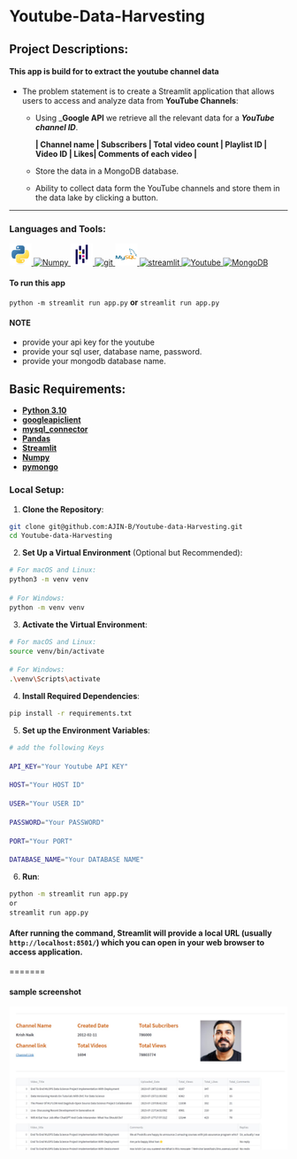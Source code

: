 # Youtube-Data-Harvesting

## Project Descriptions:
#### This app is build for to extract the youtube channel data 
- The problem statement is to create a Streamlit application that allows users to access and analyze data from __YouTube Channels__:
   - Using _**Google API** we retrieve all the relevant data for a _**YouTube channel ID**_.
  
        __| Channel name | Subscribers | Total video count | Playlist ID | Video ID | Likes| Comments of each video |__
   - Store the data in a MongoDB database.
   - Ability to collect data form the YouTube channels and store them in the data lake by clicking a button.

---

<h3 align="left">Languages and Tools:</h3>

<p align="left">
   <!-- Python -->
   <a href="https://www.python.org" target="_blank" rel="noreferrer">
    <img src="https://raw.githubusercontent.com/devicons/devicon/master/icons/python/python-original.svg" alt="python" width="40" height="40"/>
   </a>
  
   <!-- Numpy -->
   <a href="https://pytorch.org/" target="_blank" rel="noreferrer">
    <img src="https://www.vectorlogo.zone/logos/numpy/numpy-ar21.svg" alt="Numpy" width="70" height="40"/>
   </a>

   <!-- Pandas -->
   <a href="https://pandas.pydata.org/" target="_blank" rel="noreferrer">
    <img src="https://raw.githubusercontent.com/devicons/devicon/2ae2a900d2f041da66e950e4d48052658d850630/icons/pandas/pandas-original.svg" alt="pandas" width="40" height="40"/>
   </a>

   <!-- Git -->
   <a href="https://git-scm.com/" target="_blank" rel="noreferrer">
    <img src="https://www.vectorlogo.zone/logos/git-scm/git-scm-icon.svg" alt="git" width="40" height="40"/>
   </a>

   <!-- MySQL -->
   <a href="https://www.mysql.com/" target="_blank" rel="noreferrer">
    <img src="https://raw.githubusercontent.com/devicons/devicon/master/icons/mysql/mysql-original-wordmark.svg" alt="mysql" width="40" height="40"/>
   </a>
  
   <!-- Streamlit -->
   <a href="https://streamlit.io/" target="_blank" rel="noreferrer">
    <img src="https://streamlit.io/images/brand/streamlit-logo-primary-colormark-darktext.png" alt="streamlit" width="70" height="40"/>
   </a>

   <!-- Youtube -->
   <a href="https://streamlit.io/" target="_blank" rel="noreferrer">
    <img src="https://t3.ftcdn.net/jpg/03/00/38/90/240_F_300389025_b5hgHpjDprTySl8loTqJRMipySb1rO0I.jpg" alt="Youtube" width="70" height="40"/>
   </a>

   <!-- MongoDB -->
   <a href="https://www.mysql.com/" target="_blank" rel="noreferrer">
    <img src="https://www.vectorlogo.zone/logos/mongodb/mongodb-ar21.svg" alt="MongoDB" width="60" height="40"/>
   </a>

#### To run this app
`python -m streamlit run app.py`  **or**  `streamlit run app.py`

#### NOTE
- provide your api key for the youtube 
- provide your sql user, database name, password.
- provide your mongodb database name.

## Basic Requirements:
- __[Python 3.10](https://docs.python.org/3/)__
- __[googleapiclient](https://developers.google.com/api-client-library)__ 
- __[mysql_connector](https://dev.mysql.com/doc/connector-python/en/)__ 
- __[Pandas](https://pandas.pydata.org/docs/)__
- __[Streamlit](https://docs.streamlit.io/)__
- __[Numpy](https://numpy.org/doc/)__ 
- __[pymongo](https://pymongo.readthedocs.io/en/stable/)__

### **Local Setup**:

1. **Clone the Repository**:
```bash
git clone git@github.com:AJIN-B/Youtube-data-Harvesting.git
cd Youtube-data-Harvesting
```

2. **Set Up a Virtual Environment** (Optional but Recommended):
```bash
# For macOS and Linux:
python3 -m venv venv

# For Windows:
python -m venv venv
```

3. **Activate the Virtual Environment**:
```bash
# For macOS and Linux:
source venv/bin/activate

# For Windows:
.\venv\Scripts\activate
```

4. **Install Required Dependencies**:
```bash
pip install -r requirements.txt
```

5. **Set up the Environment Variables**:

```bash
# add the following Keys

API_KEY="Your Youtube API KEY"

HOST="Your HOST ID"

USER="Your USER ID"

PASSWORD="Your PASSWORD"

PORT="Your PORT"

DATABASE_NAME="Your DATABASE NAME"

```

6. **Run**:
```bash
python -m streamlit run app.py 
or 
streamlit run app.py
```

#### After running the command, Streamlit will provide a local URL (usually `http://localhost:8501/`) which you can open in your web browser to access application.
=======

#### sample screenshot
![sample](https://github.com/AJIN-B/Youtube-data-Harvesting/blob/main/images/contents.jpg?raw=true)


